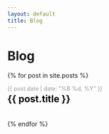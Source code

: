 ```yaml
---
layout: default
title: Blog
---
```


<h1>Blog</h1>

{% for post in site.posts %}
  <div style="margin-bottom: 2.5em;">
    <p style="color: #999; font-size: 0.9em; margin-bottom: 0.2em;">
      {{ post.date | date: "%B %d, %Y" }}
    </p>
    <h2 style="margin-top: 0; font-size: 1.5em;">
      <a href="{{ post.url }}" style="text-decoration: none; color: black;">
        {{ post.title }}
      </a>
    </h2>
  </div>
{% endfor %}

